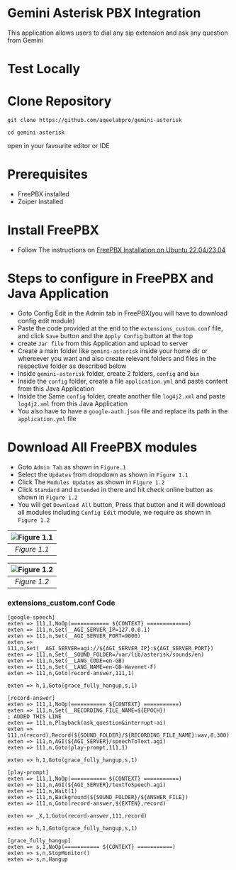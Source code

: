 # Gemini Asterisk PBX Integration
This application allows users to dial any sip extension and ask any question from Gemini

# Test Locally
# Clone Repository

```
git clone https://github.com/aqeelabpro/gemini-asterisk
```
```
cd gemini-asterisk
```
open in your favourite editor or IDE

# Prerequisites

- FreePBX installed
- Zoiper Installed

# Install FreePBX
- Follow The instructions on [FreePBX Installation on Ubuntu 22.04/23.04](https://blog.piecebyte.com/freepbx-installation-on-ubuntu-22-04-23-04)

# Steps to configure in FreePBX and Java Application
- Goto Config Edit in the Admin tab in FreePBX(you will have to download config edit module)
- Paste the code provided at the end to the `extensions_custom.conf` file, and click `Save` button and the `Apply Config` button at the top
- create `Jar file` from this Application and upload to server
- Create a main folder like `gemini-asterisk` inside your home dir or whereever you want and also create relevant folders and files in the respective folder as described below
- Inside `gemini-asterisk` folder, create 2 folders, `config` and `bin`
- Inside the `config` folder, create a file `application.yml` and paste content from this Java Application
- Inside the Same `config` folder, create another file `log4j2.xml` and paste `log4j2.xml` from this Java Application
- You also have to have a `google-auth.json` file and replace its path in the `application.yml` file

# Download All FreePBX modules
- Goto `Admin Tab` as shown in `Figure.1`
- Select the `Updates` from dropdown as shown in `Figure 1.1`
- Click The `Modules Updates` as shown in `Figure 1.2`
- Click `Standard` and `Extended` in there and hit check online button as shown in `Figure 1.2`
- You will get `Download All` button, Press that button and it will download all modules including `Config Edit` module, we require as shown in `Figure 1.2`

| ![Figure 1.1](https://github.com/aqeelabpro/gemini-asterisk/assets/93031839/1094e414-5b33-4ff3-a26b-0947ff4f667f "Figure 1.1") | 
|:--:| 
| *Figure 1.1* |

| ![Figure 1.2](https://github.com/aqeelabpro/gemini-asterisk/assets/93031839/85582d37-838a-407c-9a5d-29d0357d3c32 "Figure 1.2") | 
|:--:| 
| *Figure 1.2* |
### extensions_custom.conf Code
```
[google-speech]
exten => 111,1,NoOp(============ ${CONTEXT} =============)
exten => 111,n,Set(__AGI_SERVER_IP=127.0.0.1)
exten => 111,n,Set(__AGI_SERVER_PORT=9000)
exten => 111,n,Set(__AGI_SERVER=agi://${AGI_SERVER_IP}:${AGI_SERVER_PORT})
exten => 111,n,Set(__SOUND_FOLDER=/var/lib/asterisk/sounds/en)
exten => 111,n,Set(__LANG_CODE=en-GB)
exten => 111,n,Set(__LANG_NAME=en-GB-Wavenet-F)
exten => 111,n,Goto(record-answer,111,1)

exten => h,1,Goto(grace_fully_hangup,s,1)

[record-answer]
exten => 111,1,NoOp(=========== ${CONTEXT} ===========)
exten => 111,n,Set(__RECORDING_FILE_NAME=${EPOCH})
; ADDED THIS LINE
exten => 111,n,Playback(ask_question&interrupt-ai)
exten => 111,n(record),Record(${SOUND_FOLDER}/${RECORDING_FILE_NAME}:wav,8,300)
exten => 111,n,AGI(${AGI_SERVER}/speechToText.agi)
exten => 111,n,Goto(play-prompt,111,1)

exten => h,1,Goto(grace_fully_hangup,s,1)

[play-prompt]
exten => 111,1,NoOp(=========== ${CONTEXT} ===========)
exten => 111,n,AGI(${AGI_SERVER}/textToSpeech.agi)
exten => 111,n,Wait(1)
exten => 111,n,Background(${SOUND_FOLDER}/${ANSWER_FILE})
exten => 111,n,Goto(record-answer,${EXTEN},record)

exten => _X,1,Goto(record-answer,111,record)

exten => h,1,Goto(grace_fully_hangup,s,1)

[grace_fully_hangup]
exten => s,1,NoOp(=========== ${CONTEXT} ===========)
exten => s,n,StopMonitor()
exten => s,n,Hangup
```
